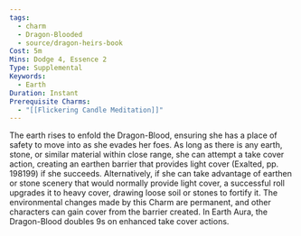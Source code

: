 ```yaml
---
tags:
  - charm
  - Dragon-Blooded
  - source/dragon-heirs-book
Cost: 5m
Mins: Dodge 4, Essence 2
Type: Supplemental
Keywords:
  - Earth
Duration: Instant
Prerequisite Charms:
  - "[[Flickering Candle Meditation]]"
---
```

The earth rises to enfold the Dragon-Blood, ensuring she has a place of safety to move into as she evades her foes. As long as there is any earth, stone, or similar material within close range, she can attempt a take cover action, creating an earthen barrier that provides light cover (Exalted, pp. 198199) if she succeeds. Alternatively, if she can take advantage of earthen or stone scenery that would normally provide light cover, a successful roll upgrades it to heavy cover, drawing loose soil or stones to fortify it. The environmental changes made by this Charm are permanent, and other characters can gain cover from the barrier created.
In Earth Aura, the Dragon-Blood doubles 9s on enhanced take cover actions.